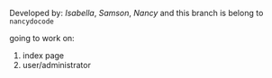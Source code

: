 Developed by: _Isabella_, _Samson_, _Nancy_ and this branch is belong to `nancydocode`

going to work on:
  1. index page
  2. user/administrator
